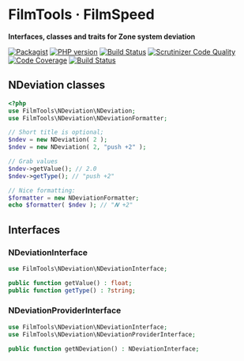 # FilmTools · FilmSpeed

**Interfaces, classes and traits for Zone system deviation**

[![Packagist](https://img.shields.io/packagist/v/filmtools/ndeviation.svg?style=flat)](https://packagist.org/packages/filmtools/ndeviation)
[![PHP version](https://img.shields.io/packagist/php-v/filmtools/ndeviation.svg)](https://packagist.org/packages/filmtools/ndeviation)
[![Build Status](https://img.shields.io/travis/filmtools/ndeviation.svg?label=Travis%20CI)](https://travis-ci.org/filmtools/ndeviation)
[![Scrutinizer Code Quality](https://scrutinizer-ci.com/g/filmtools/ndeviation/badges/quality-score.png?b=master)](https://scrutinizer-ci.com/g/filmtools/ndeviation/?branch=master)
[![Code Coverage](https://scrutinizer-ci.com/g/filmtools/ndeviation/badges/coverage.png?b=master)](https://scrutinizer-ci.com/g/filmtools/ndeviation/?branch=master)
[![Build Status](https://scrutinizer-ci.com/g/filmtools/ndeviation/badges/build.png?b=master)](https://scrutinizer-ci.com/g/filmtools/ndeviation/build-status/master)



## NDeviation classes

```php
<?php
use FilmTools\NDeviation\NDeviation;
use FilmTools\NDeviation\NDeviationFormatter;

// Short title is optional;
$ndev = new NDeviation( 2 );
$ndev = new NDeviation( 2, "push +2" );

// Grab values
$ndev->getValue(); // 2.0
$ndev->getType(); // "push +2"

// Nice formatting:
$formatter = new NDeviationFormatter;
echo $formatter( $ndev ); // "𝑵 +2"
```



## Interfaces


### NDeviationInterface

```php
use FilmTools\NDeviation\NDeviationInterface;

public function getValue() : float;
public function getType() : ?string;
```

### NDeviationProviderInterface

```php
use FilmTools\NDeviation\NDeviationInterface;
use FilmTools\NDeviation\NDeviationProviderInterface;

public function getNDeviation() : NDeviationInterface;
```


